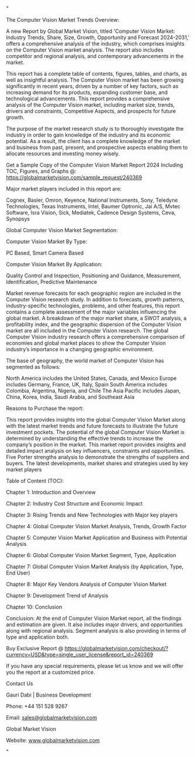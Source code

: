 "

The Computer Vision Market Trends Overview:

A new Report by Global Market Vision, titled 'Computer Vision Market: Industry Trends, Share, Size, Growth, Opportunity and Forecast 2024-2031,' offers a comprehensive analysis of the industry, which comprises insights on the Computer Vision market analysis. The report also includes competitor and regional analysis, and contemporary advancements in the market.

This report has a complete table of contents, figures, tables, and charts, as well as insightful analysis. The Computer Vision market has been growing significantly in recent years, driven by a number of key factors, such as increasing demand for its products, expanding customer base, and technological advancements. This report provides a comprehensive analysis of the Computer Vision market, including market size, trends, drivers and constraints, Competitive Aspects, and prospects for future growth.

The purpose of the market research study is to thoroughly investigate the industry in order to gain knowledge of the industry and its economic potential. As a result, the client has a complete knowledge of the market and business from past, present, and prospective aspects enabling them to allocate resources and investing money wisely.

Get a Sample Copy of the Computer Vision Market Report 2024 Including TOC, Figures, and Graphs @: https://globalmarketvision.com/sample_request/240369

Major market players included in this report are:

Cognex, Basler, Omron, Keyence, National Instruments, Sony, Teledyne Technologies, Texas Instruments, Intel, Baumer Optronic, Jai A/S, Mvtec Software, Isra Vision, Sick, Mediatek, Cadence Design Systems, Ceva, Synopsys

Global Computer Vision Market Segmentation:

Computer Vision Market By Type:

PC Based, Smart Camera Based

Computer Vision Market By Application:

Quality Control and Inspection, Positioning and Guidance, Measurement, Identification, Predictive Maintenance

Market revenue forecasts for each geographic region are included in the Computer Vision research study. In addition to forecasts, growth patterns, industry-specific technologies, problems, and other features, this report contains a complete assessment of the major variables influencing the global market. A breakdown of the major market share, a SWOT analysis, a profitability index, and the geographic dispersion of the Computer Vision market are all included in the Computer Vision research. The global Computer Vision industry research offers a comprehensive comparison of economies and global market places to show the Computer Vision industry’s importance in a changing geographic environment.

The base of geography, the world market of Computer Vision has segmented as follows:

North America includes the United States, Canada, and Mexico
Europe includes Germany, France, UK, Italy, Spain
South America includes Colombia, Argentina, Nigeria, and Chile
The Asia Pacific includes Japan, China, Korea, India, Saudi Arabia, and Southeast Asia

Reasons to Purchase the report:

This report provides insights into the global Computer Vision Market along with the latest market trends and future forecasts to illustrate the future investment pockets.
The potential of the global Computer Vision Market is determined by understanding the effective trends to increase the company’s position in the market.
This market report provides insights and detailed impact analysis on key influencers, constraints and opportunities.
Five Porter strengths analysis to demonstrate the strengths of suppliers and buyers.
The latest developments, market shares and strategies used by key market players

Table of Content (TOC):

Chapter 1: Introduction and Overview

Chapter 2: Industry Cost Structure and Economic Impact

Chapter 3: Rising Trends and New Technologies with Major key players

Chapter 4: Global Computer Vision Market Analysis, Trends, Growth Factor

Chapter 5: Computer Vision Market Application and Business with Potential Analysis

Chapter 6: Global Computer Vision Market Segment, Type, Application

Chapter 7: Global Computer Vision Market Analysis (by Application, Type, End User)

Chapter 8: Major Key Vendors Analysis of Computer Vision Market

Chapter 9: Development Trend of Analysis

Chapter 10: Conclusion

Conclusion: At the end of Computer Vision Market report, all the findings and estimation are given. It also includes major drivers, and opportunities along with regional analysis. Segment analysis is also providing in terms of type and application both.

Buy Exclusive Report @ https://globalmarketvision.com/checkout/?currency=USD&type=single_user_license&report_id=240369


If you have any special requirements, please let us know and we will offer you the report at a customized price.

Contact Us

Gauri Dabi | Business Development

Phone: +44 151 528 9267

Email: sales@globalmarketvision.com

Global Market Vision

Website: www.globalmarketvision.com

"
